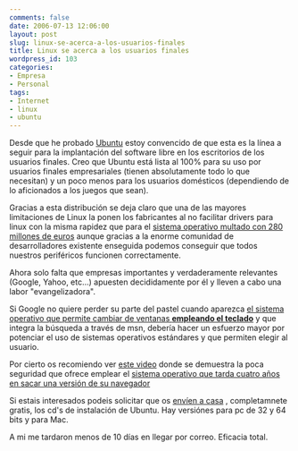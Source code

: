 ```yaml
---
comments: false
date: 2006-07-13 12:06:00
layout: post
slug: linux-se-acerca-a-los-usuarios-finales
title: Linux se acerca a los usuarios finales
wordpress_id: 103
categories:
- Empresa
- Personal
tags:
- Internet
- linux
- ubuntu
---
```


Desde que he probado [Ubuntu](http://www.ubuntu.com/) estoy convencido de que esta es la línea a seguir para la implantación del software libre en los escritorios de los usuarios finales.  Creo que Ubuntu está lista al 100% para su uso por usuarios finales empresariales (tienen absolutamente todo lo que necesitan) y un poco menos para los usuarios domésticos (dependiendo de lo aficionados a los juegos que sean).




	

Gracias a esta distribución se deja claro que una de las mayores limitaciones de Linux la ponen los fabricantes al no facilitar drivers para linux con la misma rapidez que para el [sistema operativo multado con 280 millones de euros](http://www.microsoft.com) aunque gracias a la enorme comunidad de desarrolladores existente enseguida podemos conseguir que todos nuestros periféricos funcionen correctamente.




	

Ahora solo falta que empresas importantes y verdaderamente relevantes (Google, Yahoo, etc…) apuesten decididamente por él y lleven a cabo una labor "evangelizadora".




	

Si Google no quiere perder su parte del pastel cuando aparezca [el sistema operativo que permite cambiar de ventanas **empleando el teclado**](http://www.microsoft.com/latam/windowsvista/)
y que integra la búsqueda a través de msn, debería hacer un esfuerzo mayor por potenciar el uso de sistemas operativos estándares y que permiten elegir al usuario.




	

Por cierto os recomiendo ver [este video](http://www.hispasec.com/directorio/laboratorio/phishing/demo3/troyano_banesto.htm) donde se demuestra la poca seguridad que ofrece emplear el [sistema operativo que tarda cuatro años en sacar una versión de su navegador](http://www.microsoft.com)




	

Si estais interesados podeis solicitar que os [envíen a casa](https://shipit.ubuntu.com/) , completamnete gratis, los cd's de instalación de Ubuntu.  Hay versiónes para pc de 32 y 64 bits y para Mac.




	

A mi me tardaron menos de 10 días en llegar por correo.  Eficacia total.

